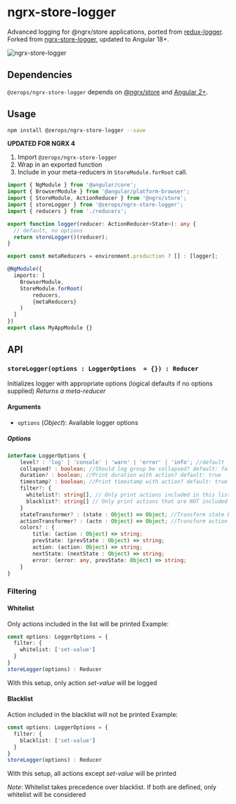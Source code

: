 # ngrx-store-logger
Advanced logging for @ngrx/store applications, ported from [redux-logger](https://github.com/fcomb/redux-logger). Forked from [ngrx-store-logger](https://github.com/btroncone/ngrx-store-logger), updated to Angular 18+.

![ngrx-store-logger](http://imgur.com/Fm2qfb5.png)

## Dependencies
`@zerops/ngrx-store-logger` depends on [@ngrx/store](https://github.com/ngrx/store) and [Angular 2+](https://github.com/angular/angular).

## Usage
```bash
npm install @zerops/ngrx-store-logger --save
```
**UPDATED FOR NGRX 4**
1. Import `@zerops/ngrx-store-logger`
2. Wrap in an exported function
3. Include in your meta-reducers in `StoreModule.forRoot` call.

```ts
import { NgModule } from '@angular/core';
import { BrowserModule } from '@angular/platform-browser';
import { StoreModule, ActionReducer } from '@ngrx/store';
import { storeLogger } from '@zerops/ngrx-store-logger';
import { reducers } from './reducers';

export function logger(reducer: ActionReducer<State>): any {
  // default, no options
  return storeLogger()(reducer);
}

export const metaReducers = environment.production ? [] : [logger];

@NgModule({
  imports: [
    BrowserModule,
    StoreModule.forRoot(
        reducers,
        {metaReducers}
    )
  ]
})
export class MyAppModule {}
```

## API
### `storeLogger(options : LoggerOptions  = {}) : Reducer`
Initializes logger with appropriate options (logical defaults if no options supplied)
*Returns a meta-reducer*

#### Arguments
* `options` \(*Object*): Available logger options

##### Options

``` ts
interface LoggerOptions {
    level? : 'log' | 'console' | 'warn' | 'error' | 'info'; //default log
    collapsed? : boolean; //Should log group be collapsed? default: false
    duration? : boolean; //Print duration with action? default: true
    timestamp? : boolean; //Print timestamp with action? default: true
    filter?: {
      whitelist?: string[], // Only print actions included in this list - has priority over blacklist
      blacklist?: string[] // Only print actions that are NOT included in this list
    }
    stateTransformer? : (state : Object) => Object; //Transform state before print default: state => state
    actionTransformer? : (actn : Object) => Object; //Transform action before print default: actn => actn
    colors? : {
        title: (action : Object) => string;
        prevState: (prevState : Object) => string;
        action: (action: Object) => string;
        nextState: (nextState : Object) => string;
        error: (error: any, prevState: Object) => string;
    }
}
```

### Filtering
#### Whitelist
Only actions included in the list will be printed
Example:
``` ts
const options: LoggerOptions = {
  filter: {
    whitelist: ['set-value']
  }
}
storeLogger(options) : Reducer
```
With this setup, only action *set-value* will be logged

#### Blacklist
Action included in the blacklist will not be printed
Example:
``` ts
const options: LoggerOptions = {
  filter: {
    blacklist: ['set-value']
  }
}
storeLogger(options) : Reducer
```
With this setup, all actions except *set-value* will be printed

*Note*: Whitelist takes precedence over blacklist. If both are defined, only whitelist will be considered
